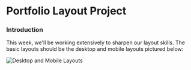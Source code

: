 # Portfolio Layout Project

### Introduction

This week, we'll be working extensively to sharpen our layout skills. The basic layouts should be the desktop and mobile layouts pictured below:

![Desktop and Mobile Layouts](https://github.com/abbreviatedman/)